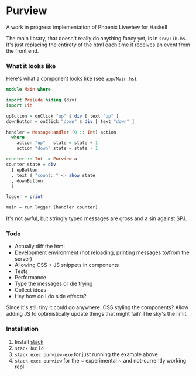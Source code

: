 # Purview

A work in progress implementation of Phoenix Liveview for Haskell

The main library, that doesn't really do anything fancy yet, is in `src/Lib.hs`.  It's just replacing the entirety of the html each time it receives an event from the front end.

### What it looks like

Here's what a component looks like (see `app/Main.hs`):

```haskell
module Main where

import Prelude hiding (div)
import Lib

upButton = onClick "up" $ div [ text "up" ]
downButton = onClick "down" $ div [ text "down" ]

handler = MessageHandler (0 :: Int) action
  where
    action "up"   state = state + 1
    action "down" state = state - 1

counter :: Int -> Purview a
counter state = div
  [ upButton
  , text $ "count: " <> show state
  , downButton
  ]

logger = print

main = run logger (handler counter)
```

It's not awful, but stringly typed messages are gross and a sin against SPJ.  

### Todo
* Actually diff the html 
* Development environment (hot reloading, printing messages to/from the server)
* Allowing CSS + JS snippets in components
* Tests
* Performance
* Type the messages or die trying
* Collect ideas
* Hey how do I do side effects?

Since it's still tiny it could go anywhere.  CSS styling the components?  Allow adding JS to optimistically update things that might fail?  The sky's the limit.

### Installation

1. Install [stack](https://docs.haskellstack.org/en/stable/README/)
2. `stack build`
3. `stack exec purview-exe` for just running the example above
4. `stack exec purview` for the ~ experimental ~ and not-currently working repl
